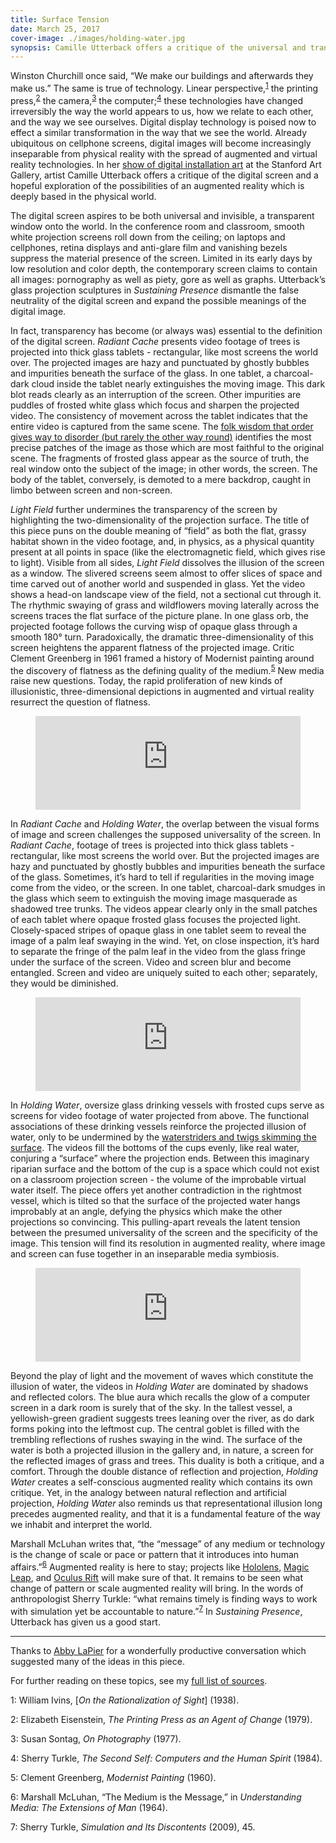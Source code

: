 ```yaml
---
title: Surface Tension
date: March 25, 2017
cover-image: ./images/holding-water.jpg
synopsis: Camille Utterback offers a critique of the universal and transparent digital screen with a collection of glass surfaces whose form is intertwined with the content projected upon them.
---
```


[Sustaining Presence]: http://events.stanford.edu/events/635/63511/

[Second Law of Thermodynamics]: https://en.wikipedia.org/wiki/Second_law_of_thermodynamics
[Holding Water]: https://youtu.be/zaeKG8aRdZ8

[Hololens]: https://www.microsoft.com/microsoft-hololens/en-us
[Magic Leap]: https://www.magicleap.com/#/home
[Oculus Rift]: https://www.oculus.com/rift/

[Abby LaPier]: https://abbylapier.com/
[sources]: https://docs.google.com/document/d/1RQjTmWoGaPzDGnQMYfEyynjl8Ou-dWl3FB_g39f2WvE/pub
[On the Rationalization of Sight]: http://www.metmuseum.org/art/metpublications/Papers_On_the_Rationalization_of_Sight

Winston Churchill once said, “We make our buildings and afterwards they make us.” The same is true of technology. Linear perspective,<sup>[1](#rationalization-of-sight)</sup> the printing press,<sup>[2](#printing-press)</sup> the camera,<sup>[3](#on-photography)</sup> the computer;<sup>[4](#second-self)</sup> these technologies have changed irreversibly the way the world appears to us, how we relate to each other, and the way we see ourselves. Digital display technology is poised now to effect a similar transformation in the way that we see the world. Already ubiquitous on cellphone screens, digital images will become increasingly inseparable from physical reality with the spread of augmented and virtual reality technologies. In her [show of digital installation art][Sustaining Presence] at the Stanford Art Gallery, artist Camille Utterback offers a critique of the digital screen and a hopeful exploration of the possibilities of an augmented reality which is deeply based in the physical world.

The digital screen aspires to be both universal and invisible, a transparent window onto the world. In the conference room and classroom, smooth white projection screens roll down from the ceiling; on laptops and cellphones, retina displays and anti-glare film and vanishing bezels suppress the material presence of the screen. Limited in its early days by low resolution and color depth, the contemporary screen claims to contain all images: pornography as well as piety, gore as well as graphs. Utterback’s glass projection sculptures in _Sustaining Presence_ dismantle the false neutrality of the digital screen and expand the possible meanings of the digital image.

In fact, transparency has become (or always was) essential to the definition of the digital screen. 
_Radiant Cache_ presents video footage of trees is projected into thick glass tablets - rectangular, like most screens the world over. The projected images are hazy and punctuated by ghostly bubbles and impurities beneath the surface of the glass. In one tablet, a charcoal-dark cloud inside the tablet nearly extinguishes the moving image. This dark blot reads clearly as an interruption of the screen. Other impurities are puddles of frosted white glass which focus and sharpen the projected video. The consistency of movement across the tablet indicates that the entire video is captured from the same scene. The [folk wisdom that order gives way to disorder (but rarely the other way round)][Second Law of Thermodynamics] identifies the most precise patches of the image as those which are most faithful to the original scene. The fragments of frosted glass appear as the source of truth, the real window onto the subject of the image; in other words, the screen. The body of the tablet, conversely, is demoted to a mere backdrop, caught in limbo between screen and non-screen.

_Light Field_ further undermines the transparency of the screen by highlighting the two-dimensionality of the projection surface. The title of this piece puns on the double meaning of “field” as both the flat, grassy habitat shown in the video footage, and, in physics, as a physical quantity present at all points in space (like the electromagnetic field, which gives rise to light). Visible from all sides, _Light Field_ dissolves the illusion of the screen as a window. The slivered screens seem almost to offer slices of space and time carved out of another world and suspended in glass. Yet the video shows a head-on landscape view of the field, not a sectional cut through it. The rhythmic swaying of grass and wildflowers moving laterally across the screens traces the flat surface of the picture plane. In one glass orb, the projected footage follows the curving wisp of opaque glass through a smooth 180° turn. Paradoxically, the dramatic three-dimensionality of this screen heightens the apparent flatness of the projected image. Critic Clement Greenberg in 1961 framed a history of Modernist painting around the discovery of flatness as the defining quality of the medium.<sup>[5](#modernist-painting)</sup> New media raise new questions. Today, the rapid proliferation of new kinds of illusionistic, three-dimensional depictions in augmented and virtual reality resurrect the question of flatness.

<figure>
<div class="youtube-container">
<iframe class="youtube-video" width="100%" src="https://www.youtube.com/embed/4ctr_-X9f5w" frameborder="0" allowfullscreen></iframe>
</div><!-- .youtube-container -->
</figure>


In _Radiant Cache_ and _Holding Water_, the overlap between the visual forms of image and screen challenges the supposed universality of the screen. In _Radiant Cache_, footage of trees is projected into thick glass tablets - rectangular, like most screens the world over. But the projected images are hazy and punctuated by ghostly bubbles and impurities beneath the surface of the glass. Sometimes, it’s hard to tell if regularities in the moving image come from the video, or the screen. In one tablet, charcoal-dark smudges in the glass which seem to extinguish the moving image masquerade as shadowed tree trunks. The videos appear clearly only in the small patches of each tablet where opaque frosted glass focuses the projected light. Closely-spaced stripes of opaque glass in one tablet seem to reveal the image of a palm leaf swaying in the wind. Yet, on close inspection, it’s hard to separate the fringe of the palm leaf in the video from the glass fringe under the surface of the screen. Video and screen blur and become entangled. Screen and video are uniquely suited to each other; separately, they would be diminished. 

<figure>
<div class="youtube-container">
<iframe class="youtube-video" width="100%" src="https://www.youtube.com/embed/KzsXMJo8fQY" frameborder="0" allowfullscreen></iframe>
</div><!-- .youtube-container -->
</figure>


In _Holding Water_, oversize glass drinking vessels with frosted cups serve as screens for video footage of water projected from above. The functional associations of these drinking vessels reinforce the projected illusion of water, only to be undermined by the [waterstriders and twigs skimming the surface][Holding Water]. The videos fill the bottoms of the cups evenly, like real water, conjuring a “surface” where the projection ends. Between this imaginary riparian surface and the bottom of the cup is a space which could not exist on a classroom projection screen - the volume of the improbable virtual water itself. The piece offers yet another contradiction in the rightmost vessel, which is tilted so that the surface of the projected water hangs improbably at an angle, defying the physics which make the other projections so convincing. This pulling-apart reveals the latent tension between the presumed universality of the screen and the specificity of the image. This tension will find its resolution in augmented reality, where image and screen can fuse together in an inseparable media symbiosis.

<figure>
<div class="youtube-container">
<iframe class="youtube-video" width="100%" src="https://www.youtube.com/embed/Fqei6pjqbns" frameborder="0" allowfullscreen></iframe>
</div><!-- .youtube-container -->
</figure>

Beyond the play of light and the movement of waves which constitute the illusion of water, the videos in _Holding Water_ are dominated by shadows and reflected colors. The blue aura which recalls the glow of a computer screen in a dark room is surely that of the sky. In the tallest vessel, a yellowish-green gradient suggests trees leaning over the river, as do dark forms poking into the leftmost cup. The central goblet is filled with the trembling reflections of rushes swaying in the wind. The surface of the water is both a projected illusion in the gallery and, in nature, a screen for the reflected images of grass and trees. This duality is both a critique, and a comfort. Through the double distance of reflection and projection, _Holding Water_ creates a self-conscious augmented reality which contains its own critique. Yet, in the analogy between natural reflection and artificial projection, _Holding Water_ also reminds us that representational illusion long precedes augmented reality, and that it is a fundamental feature of the way we inhabit and interpret the world.

Marshall McLuhan writes that, “the “message” of any medium or technology is the change of scale or pace or pattern that it introduces into human affairs.”<sup>[6](#medium-is-the-message)</sup> Augmented reality is here to stay; projects like [Hololens][], [Magic Leap][], and [Oculus Rift][] will make sure of that. It remains to be seen what change of pattern or scale augmented reality will bring. In the words of anthropologist Sherry Turkle: “what remains timely is finding ways to work with simulation yet be accountable to nature.”<sup>[7](#simulation-and-its-discontents)</sup> In _Sustaining Presence_, Utterback has given us a good start.

-----------

Thanks to [Abby LaPier][] for a wonderfully productive conversation which suggested many of the ideas in this piece.

For further reading on these topics, see my [full list of sources][sources].

<a name="rationalization-of-sight">1:</a> William Ivins, [_On the Rationalization of Sight_] (1938).

<a name="printing-press">2:</a> Elizabeth Eisenstein, _The Printing Press as an Agent of Change_ (1979).

<a name="on-photography">3:</a> Susan Sontag, _On Photography_ (1977).

<a name="second-self">4:</a> Sherry Turkle, _The Second Self: Computers and the Human Spirit_ (1984).

<a name="modernist-painting">5:</a> Clement Greenberg, _Modernist Painting_ (1960).

<a name="medium-is-the-message">6:</a> Marshall McLuhan, “The Medium is the Message,” in _Understanding Media: The Extensions of Man_ (1964).

<a name="simulation-and-its-discontents">7:</a> Sherry Turkle, _Simulation and Its Discontents_ (2009), 45.

